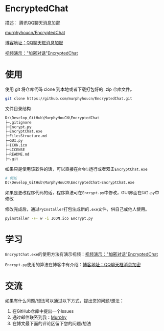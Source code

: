 # EncryptedChat

描述： 腾讯QQ聊天消息加密

[murphyhoucn/EncryptedChat](https://github.com/murphyhoucn/EncryptedChat)

[博客地址：QQ聊天框消息加密](https://blog.cosmicdusty.cc/post/Ideas/ChatEncryption/)

[视频演示："加密对话"EncryptedChat](https://www.bilibili.com/video/BV1KT4y1S7kF?spm_id_from=333.999.0.0)

# 使用

使用 git 将仓库代码 clone 到本地或者下载打包好的 .zip 仓库文件。

``` bash
git clone https://github.com/murphyhoucn/EncryptedChat.git
```

文件目录结构

``` bash
D:\Develop_GitHub\MurphyHouCN\EncryptedChat
├─.gitignore
├─Encrypt.py
├─EncryptChat.exe
├─FilesStructure.md
├─GUI.py
├─ICON.ico
├─LICENSE
├─README.md
├─.git
```

如果只是使用该软件的话，可以直接在`命令行`运行或者双击`EncryptChat.exe`

``` bash
# 例如
D:\Develop_GitHub\MurphyHouCN\EncryptedChat>EncryptChat.exe
```

如果是更改程序代码的话，程序算法可在`Encrypt.py`中修改，GUI界面在`GUI.py`中修改

修改完成后，通过`PyInstaller`打包生成新的`.exe`文件，供自己或他人使用。

``` bash
pyinstaller -F- w -i ICON.ico Encrypt.py
```

# 学习

`EncryptChat.exe`的使用方法有演示视频：[视频演示："加密对话"EncryptedChat](https://www.bilibili.com/video/BV1KT4y1S7kF?spm_id_from=333.999.0.0)

`Encrypt.py`使用的算法在博客中有介绍：[博客地址：QQ聊天框消息加密](https://cosmicdusty.cc/post/QQ%E8%81%8A%E5%A4%A9%E6%A1%86%E6%B6%88%E6%81%AF%E5%8A%A0%E5%AF%86)

# 交流

如果有什么问题/想法可以通过以下方式，提出您的问题/想法：

1. 在GitHub仓库中提出一个Issues
2. 通过邮件联系到我：[Murphy](mailto:Murphy0928Hou@outlook.com)
3. 在博文最下面的评论区留下您的问题/想法
